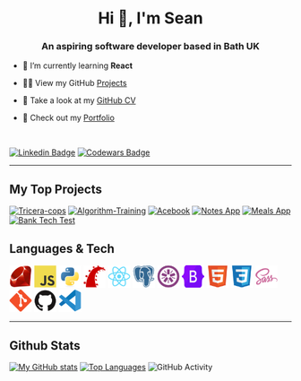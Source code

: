 <h1 align="center">Hi 👋, I'm Sean</h1>
<h3 align="center">An aspiring software developer based in Bath UK</h3>

- 🌱 I’m currently learning **React**

- 👨‍💻 View my GitHub [Projects](https://github.com/SeanEmmers?tab=repositories)

- 📄 Take a look at my [GitHub CV](https://github.com/SeanEmmers/CV)

- 💼 Check out my [Portfolio](https://portfolio-cyan-two-78.vercel.app/)

<br/>

[![Linkedin Badge](https://img.shields.io/badge/Sean%20Phillips-blue?style=social&logo=linkedin&logoColor=blue&link=https://www.linkedin.com/in/sean-phillips-b62a3621a//)](https://www.linkedin.com/in/sean-phillips-b62a3621a/)
[![Codewars Badge](https://www.codewars.com/users/SeanEmmers/badges/micro)](https://www.codewars.com/users/SeanEmmers)

---

## My Top Projects
[![Tricera-cops](https://github-readme-stats.vercel.app/api/pin/?username=SeanEmmers&repo=tricera-cops&show_icons=false&count_private=true&theme=react&hide_border=true&bg_color=1F222A)](https://github.com/SeanEmmers/tricera-cops)
[![Algorithm-Training](https://github-readme-stats.vercel.app/api/pin/?username=SeanEmmers&repo=algorithm-training&show_icons=false&count_private=true&theme=react&hide_border=true&bg_color=1F222A)](https://github.com/SeanEmmers/algorithm-training)
[![Acebook](https://github-readme-stats.vercel.app/api/pin/?username=SeanEmmers&repo=acebook-rails-soda&show_icons=false&count_private=true&theme=react&hide_border=true&bg_color=1F222A)](https://github.com/SeanEmmers/acebook-rails-soda)
[![Notes App](https://github-readme-stats.vercel.app/api/pin/?username=SeanEmmers&repo=notes_app&show_icons=false&count_private=true&theme=react&hide_border=true&bg_color=1F222A)](https://github.com/SeanEmmers/notes_app)
[![Meals App](https://github-readme-stats.vercel.app/api/pin/?username=SeanEmmers&repo=meals-rails&show_icons=false&count_private=true&theme=react&hide_border=true&bg_color=1F222A)](https://github.com/SeanEmmers/meals-rails)
[![Bank Tech Test](https://github-readme-stats.vercel.app/api/pin/?username=SeanEmmers&repo=bank-tech-test&show_icons=false&count_private=true&theme=react&hide_border=true&bg_color=1F222A)](https://github.com/SeanEmmers/bank-tech-test)

## Languages & Tech

<img src="https://raw.githubusercontent.com/devicons/devicon/master/icons/ruby/ruby-original.svg" alt="ruby" width="40" height="40"/> <img 
src="https://raw.githubusercontent.com/devicons/devicon/master/icons/javascript/javascript-original.svg" alt="javascript" width="40" height="40"/> <img             src="https://raw.githubusercontent.com/devicons/devicon/master/icons/python/python-original.svg" alt="python" width="40" height="40"/> <img src="https://raw.githubusercontent.com/devicons/devicon/master/icons/rails/rails-plain.svg" alt="rails" width="40" height="40"/> <img src="https://raw.githubusercontent.com/devicons/devicon/master/icons/react/react-original.svg" alt="react" width="40" height="40"/> <img src="https://raw.githubusercontent.com/devicons/devicon/master/icons/postgresql/postgresql-plain.svg" alt="postgresql" width="40" height="40"/> <img src="https://raw.githubusercontent.com/devicons/devicon/master/icons/jasmine/jasmine-plain.svg" alt="jasmine" width="40" height="40"/> <img 
src="https://raw.githubusercontent.com/devicons/devicon/master/icons/bootstrap/bootstrap-original.svg" alt="bootstrap" width="40" height="40"/> <img
src="https://raw.githubusercontent.com/devicons/devicon/master/icons/html5/html5-original.svg" alt="html5" width="40" height="40"/> <img src="https://raw.githubusercontent.com/devicons/devicon/master/icons/css3/css3-original.svg" alt="css3" width="40" height="40"/> <img src="https://raw.githubusercontent.com/devicons/devicon/master/icons/sass/sass-original.svg" alt="sass" width="40" height="40"/> <img src="https://raw.githubusercontent.com/devicons/devicon/master/icons/git/git-original.svg" alt="git" width="40" height="40"/> <img src="https://raw.githubusercontent.com/devicons/devicon/master/icons/github/github-original.svg" alt="github" width="40" height="40"/> <img src="https://raw.githubusercontent.com/devicons/devicon/master/icons/vscode/vscode-original.svg" alt="vscode" width="40" height="40"/>

---

## Github Stats

[![My GitHub stats](https://github-readme-stats.vercel.app/api?username=SeanEmmers&count_private=true&theme=onedark&hide_border=true)](https://github.com/SeanEmmers/github-readme-stats)
[![Top Languages](https://github-readme-stats.vercel.app/api/top-langs/?username=SeanEmmers&layout=compact&theme=onedark&hide_border=true)](https://github.com/SeanEmmers/github-readme-stats)
![GitHub Activity](https://github-readme-streak-stats.herokuapp.com/?user=SeanEmmers&theme=onedark&hide_border=true)

